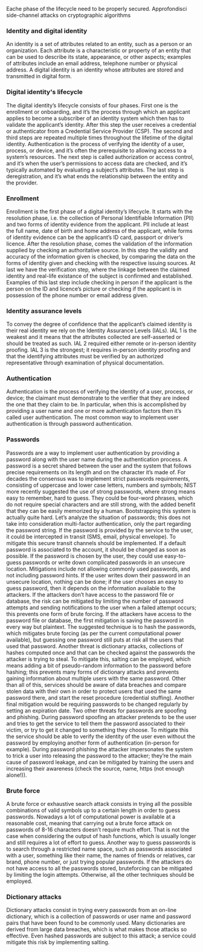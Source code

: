 Eache phase of the lifecycle need to be properly secured.
Approfondisci side-channel attacks on cryptographic algorithms

### Identity and digital identity
An identity is a set of attributes related to an entity, such as a person or an organization. Each attribute is a characteristic or property of an entity that can be used to describe its state, appearance, or other aspects; examples of attributes include an email address, telephone number or physical address. A digital identity is an identity whose attributes are stored and transmitted in digital form. 

### Digital identity's lifecycle
The digital identity’s lifecycle consists of four phases. 
First one is the enrollment or onboarding, and it’s the process through which an applicant applies to become a subscriber of an identity system which then has to validate the applicant’s identity. After this step the user receives a credential or authenticator from a Credential Service Provider (CSP). 
The second and third steps are repeated multiple times throughout the lifetime of the digital identity. Authentication is the process of verifying the identity of a user, process, or device, and it’s often the prerequisite to allowing access to a system’s resources. The next step is called authorization or access control, and it’s when the user’s permissions to access data are checked, and it’s typically automated by evaluating a subject’s attributes. The last step is deregistration, and it’s what ends the relationship between the entity and the provider.

### Enrollment
Enrollment is the first phase of a digital identity’s lifecycle. It starts with the resolution phase, i.e. the collection of Personal Identifiable Information (PII) and two forms of identity evidence from the applicant. PII include at least the full name, date of birth and home address of the applicant, while forms of identity evidence can be the applicant’s ID card, passport or driver’s licence. After the resolution phase, comes the validation of the information supplied by checking an authoritative source. In this step the validity and accuracy of the information given is checked, by comparing the data on the forms of identity given and checking with the respective issuing sources. At last we have the verification step, where the linkage between the claimed identity and real-life existance of the subject is confirmed and established. Examples of this last step include checking in person if the applicant is the person on the ID and licence’s picture or checking if the applicant is in possession of the phone number or email address given.

### Identity assurance levels
To convey the degree of confidence that the applicant’s claimed identity is their real identity we rely on the Identity Assurance Levels (IALs). IAL 1 is the weakest and it means that the attributes collected are self-asserted or should be treated as such. IAL 2 required either remote or in-person identity proofing. IAL 3 is the strongest; it requires in-person identity proofing and that the identifying attributes must be verified by an authorized representative through examination of physical documentation.

### Authentication
Authentication is the process of verifying the identity of a user, process, or device; the claimant must demonstrate to the verifier that they are indeed the one that they claim to be. In particular, when this is accomplished by providing a user name and one or more authentication factors then it’s called user authentication. The most common way to implement user authentication is through password authentication.

### Passwords
Passwords are a way to implement user authentication by providing a password along with the user name during the authentication process. A password is a secret shared between the user and the system that follows precise requirements on its length and on the character it’s made of.
For decades the consensus was to implement strict passwords requirements, consisting of uppercase and lower case letters, numbers and symbols; NIST more recently suggested the use of strong passwords, where strong means easy to remember, hard to guess. They could be four-word phrases, which do not require special characters and are still strong, with the added benefit that they can be easily memorized by a human. 
Bootstrapping this system is actually quite hard. Let’s analyze the situation of passwords; this does not take into consideration multi-factor authentication, only the part regarding the password string. If the password is provided by the service to the user, it could be intercepted in transit (SMS, email, physical envelope). To mitigate this secure transit channels should be implemented. If a default password is associated to the account, it should be changed as soon as possible. If the password is chosen by the user, they could use easy-to-guess passwords or write down complicated passwords in an unsecure location. Mitigations include not allowing commonly used passwords, and not including password hints. If the user writes down their password in an unsecure location, nothing can be done; if the user chooses an easy to guess password, then it depends on the information available to the attackers. If the attackers don’t have access to the password file or database, the risk can be mitigated by limiting the number of password attempts and sending notifications to the user when a failed attempt occurs; this prevents one form of brute forcing. If the attackers have access to the password file or database, the first mitigation is saving the password in every way but plaintext. The suggested technique is to hash the passwords, which mitigates brute forcing (as per the current computational power available), but guessing one password still puts at risk all the users that used that password. Another threat is dictionary attacks, collections of hashes computed once and that can be checked against the passwords the attacker is trying to steal. To mitigate this, salting can be employed, which means adding a bit of pseudo-random information to the password before hashing; this prevents many forms of dictionary attacks and prevents gaining information about multiple users with the same password. Other than all of this, services should be aware of data breaches and compare stolen data with their own in order to protect users that used the same password there, and start the reset procedure (credential stuffing). Another final mitigation would be requiring passwords to be changed regularly by setting an expiration date. Two other threats for passwords are spoofing and phishing. During password spoofing an attacker pretends to be the user and tries to get the service to tell them the password associated to their victim, or try to get it changed to something they choose. To mitigate this the service should be able to verify the identity of the user even without the password by employing another form of authentication (in-person for example). During password phishing the attacker impersonates the system to trick a user into releasing the password to the attacker; they’re the main cause of password leakage, and can be mitigated by training the users and increasing their awareness (check the source, name, https (not enough alone!)). 

### Brute force
A brute force or exhaustive search attack consists in trying all the possible combinations of valid symbols up to a certain length in order to guess passwords. Nowadays a lot of computational power is available at a reasonable cost, meaning that carrying out a brute force attack on passwords of 8-16 characters doesn’t require much effort. That is not the case when considering the output of hash functions, which is usually longer and still requires a lot of effort to guess. Another way to guess passwords is to search through a restricted name space, such as passwords associated with a user, something like their name, the names of friends or relatives, car brand, phone number, or just trying popular passwords. If the attackers do not have access to all the passwords stored, bruteforcing can be mitigated by limiting the login attempts. Otherwise, all the other techniques should be employed.

### Dictionary attacks
Dictionary attacks consist in trying every passwords from an on-line dictionary, which is a collection of passwords or user name and password pairs that have been found to be commonly used. Many dictionaries are derived from large data breaches, which is what makes those attacks so effective. Even hashed passwords are subject to this attack; a service could mitigate this risk by implementing salting.